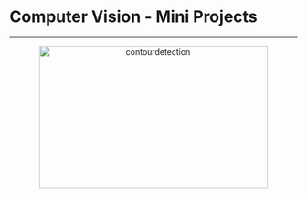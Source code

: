 # Computer Vision - Mini Projects

***

<p align="center">
<img alt="contourdetection" width="400" height="250" src="https://media.giphy.com/media/nRMNBsprKN0zLpaiHO/giphy-downsized-large.gif">
</p>



